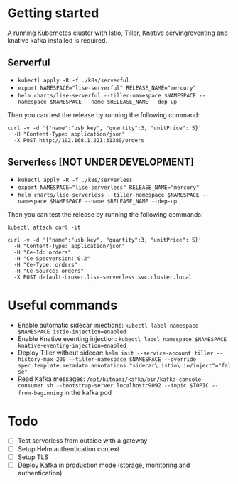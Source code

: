 # Getting started
A running Kubernetes cluster with Istio, Tiller, Knative serving/eventing and knative kafka installed is required.

## Serverful
* `kubectl apply -R -f ./k8s/serverful`
* `export NAMESPACE="lise-serverful" RELEASE_NAME="mercury"` 
* `helm charts/lise-serverful --tiller-namespace $NAMESPACE --namespace $NAMESPACE --name $RELEASE_NAME --dep-up`

Then you can test the release by running the following command:
```shell script
curl -v -d '{"name":"usb key", "quantity":3, "unitPrice": 5}' 
  -H "Content-Type: application/json" 
  -X POST http://192.168.1.221:31380/orders
```

## Serverless [NOT UNDER DEVELOPMENT]
* `kubectl apply -R -f ./k8s/serverless`
* `export NAMESPACE="lise-serverless" RELEASE_NAME="mercury"` 
* `helm charts/lise-serverless --tiller-namespace $NAMESPACE --namespace $NAMESPACE --name $RELEASE_NAME --dep-up`

Then you can test the release by running the following commands:
```shell script
kubectl attach curl -it
```
```shell script
curl -v -d '{"name":"usb key", "quantity":3, "unitPrice": 5}' 
  -H "Content-Type: application/json" 
  -H "Ce-Id: orders"
  -H "Ce-Specversion: 0.2"
  -H "Ce-Type: orders"
  -H "Ce-Source: orders"
  -X POST default-broker.lise-serverless.svc.cluster.local
```

# Useful commands
* Enable automatic sidecar injections: `kubectl label namespace $NAMESPACE istio-injection=enabled`
* Enable Knative eventing injection: `kubectl label namespace $NAMESPACE knative-eventing-injection=enabled` 
* Deploy Tiller without sidecar: `helm init --service-account tiller --history-max 200 --tiller-namespace $NAMESPACE --override spec.template.metadata.annotations."sidecar\.istio\.io/inject"="false"`
* Read Kafka messages: `/opt/bitnami/kafka/bin/kafka-console-consumer.sh --bootstrap-server localhost:9092 --topic $TOPIC --from-beginning` in the kafka pod

# Todo
- [ ] Test serverless from outside with a gateway
- [ ] Setup Helm authentication context
- [ ] Setup TLS
- [ ] Deploy Kafka in production mode (storage, monitoring and authentication)

